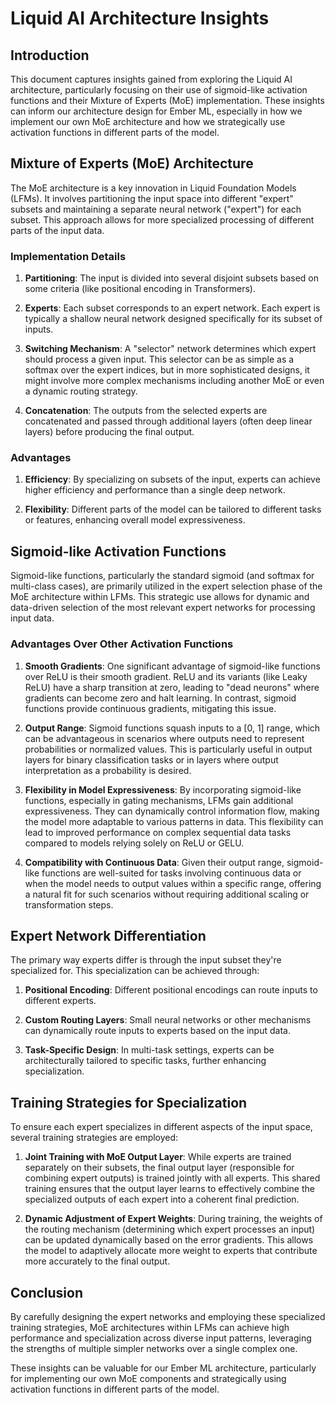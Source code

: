 # Liquid AI Architecture Insights

## Introduction

This document captures insights gained from exploring the Liquid AI architecture, particularly focusing on their use of sigmoid-like activation functions and their Mixture of Experts (MoE) implementation. These insights can inform our architecture design for Ember ML, especially in how we implement our own MoE architecture and how we strategically use activation functions in different parts of the model.

## Mixture of Experts (MoE) Architecture

The MoE architecture is a key innovation in Liquid Foundation Models (LFMs). It involves partitioning the input space into different "expert" subsets and maintaining a separate neural network ("expert") for each subset. This approach allows for more specialized processing of different parts of the input data.

### Implementation Details

1. **Partitioning**: The input is divided into several disjoint subsets based on some criteria (like positional encoding in Transformers).

2. **Experts**: Each subset corresponds to an expert network. Each expert is typically a shallow neural network designed specifically for its subset of inputs.

3. **Switching Mechanism**: A "selector" network determines which expert should process a given input. This selector can be as simple as a softmax over the expert indices, but in more sophisticated designs, it might involve more complex mechanisms including another MoE or even a dynamic routing strategy.

4. **Concatenation**: The outputs from the selected experts are concatenated and passed through additional layers (often deep linear layers) before producing the final output.

### Advantages

1. **Efficiency**: By specializing on subsets of the input, experts can achieve higher efficiency and performance than a single deep network.

2. **Flexibility**: Different parts of the model can be tailored to different tasks or features, enhancing overall model expressiveness.

## Sigmoid-like Activation Functions

Sigmoid-like functions, particularly the standard sigmoid (and softmax for multi-class cases), are primarily utilized in the expert selection phase of the MoE architecture within LFMs. This strategic use allows for dynamic and data-driven selection of the most relevant expert networks for processing input data.

### Advantages Over Other Activation Functions

1. **Smooth Gradients**: One significant advantage of sigmoid-like functions over ReLU is their smooth gradient. ReLU and its variants (like Leaky ReLU) have a sharp transition at zero, leading to "dead neurons" where gradients can become zero and halt learning. In contrast, sigmoid functions provide continuous gradients, mitigating this issue.

2. **Output Range**: Sigmoid functions squash inputs to a [0, 1] range, which can be advantageous in scenarios where outputs need to represent probabilities or normalized values. This is particularly useful in output layers for binary classification tasks or in layers where output interpretation as a probability is desired.

3. **Flexibility in Model Expressiveness**: By incorporating sigmoid-like functions, especially in gating mechanisms, LFMs gain additional expressiveness. They can dynamically control information flow, making the model more adaptable to various patterns in data. This flexibility can lead to improved performance on complex sequential data tasks compared to models relying solely on ReLU or GELU.

4. **Compatibility with Continuous Data**: Given their output range, sigmoid-like functions are well-suited for tasks involving continuous data or when the model needs to output values within a specific range, offering a natural fit for such scenarios without requiring additional scaling or transformation steps.

## Expert Network Differentiation

The primary way experts differ is through the input subset they're specialized for. This specialization can be achieved through:

1. **Positional Encoding**: Different positional encodings can route inputs to different experts.

2. **Custom Routing Layers**: Small neural networks or other mechanisms can dynamically route inputs to experts based on the input data.

3. **Task-Specific Design**: In multi-task settings, experts can be architecturally tailored to specific tasks, further enhancing specialization.

## Training Strategies for Specialization

To ensure each expert specializes in different aspects of the input space, several training strategies are employed:

1. **Joint Training with MoE Output Layer**: While experts are trained separately on their subsets, the final output layer (responsible for combining expert outputs) is trained jointly with all experts. This shared training ensures that the output layer learns to effectively combine the specialized outputs of each expert into a coherent final prediction.

2. **Dynamic Adjustment of Expert Weights**: During training, the weights of the routing mechanism (determining which expert processes an input) can be updated dynamically based on the error gradients. This allows the model to adaptively allocate more weight to experts that contribute more accurately to the final output.

## Conclusion

By carefully designing the expert networks and employing these specialized training strategies, MoE architectures within LFMs can achieve high performance and specialization across diverse input patterns, leveraging the strengths of multiple simpler networks over a single complex one.

These insights can be valuable for our Ember ML architecture, particularly for implementing our own MoE components and strategically using activation functions in different parts of the model.